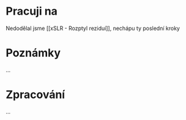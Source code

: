 # Pracuji na
Nedodělal jsme [[xSLR - Rozptyl reziduí]], nechápu ty poslední kroky
# Poznámky
...
# Zpracování
...